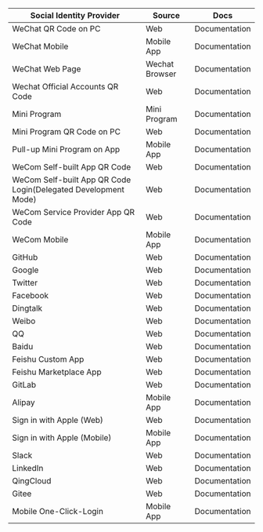 | Social Identity Provider                                       | Source         | Docs                                                                                                                 |
| -------------------------------------------------------------- | -------------- | -------------------------------------------------------------------------------------------------------------------- |
| WeChat QR Code on PC                                           | Web            | <router-link to="/en/connections/wechat-pc/" target="_blank">Documentation</router-link>                             |
| WeChat Mobile                                                  | Mobile App     | <router-link to="/en/connections/wechat-mobile/" target="_blank">Documentation</router-link>                         |
| WeChat Web Page                                                | Wechat Browser | <router-link to="/en/connections/wechat-mp/" target="_blank">Documentation</router-link>                             |
| Wechat Official Accounts QR Code                               | Web            | <router-link to="/en/connections/wechatmp-qrcode/" target="_blank">Documentation</router-link>                       |
| Mini Program                                                   | Mini Program   | <router-link to="/en/connections/wechat-miniprogram/" target="_blank">Documentation</router-link>                    |
| Mini Program QR Code on PC                                     | Web            | <router-link to="/en/connections/wechat-miniprogram-qrconnect/" target="_blank">Documentation</router-link>          |
| Pull-up Mini Program on App                                    | Mobile App     | <router-link to="/en/connections/wechat-miniprogram-applaunch/" target="_blank">Documentation</router-link>          |
| WeCom Self-built App QR Code                                   | Web            | <router-link to="/en/connections/wechatwork-corp-qrconnect/" target="_blank">Documentation</router-link>             |
| WeCom Self-built App QR Code Login(Delegated Development Mode) | Web            | <router-link to="/en/connections/wechatwork-agency-qrconnect/" target="_blank">Documentation</router-link>           |
| WeCom Service Provider App QR Code                             | Web            | <router-link to="/en/connections/wechatwork-service-provider-qrconnect/" target="_blank">Documentation</router-link> |
| WeCom Mobile                                                   | Mobile App     | <router-link to="/en/connections/wechatwork-mobile/" target="_blank">Documentation</router-link>                     |
| GitHub                                                         | Web            | <router-link to="/en/connections/github/" target="_blank">Documentation</router-link>                                |
| Google                                                         | Web            | <router-link to="/en/connections/google/" target="_blank">Documentation</router-link>                                |
| Twitter                                                        | Web            | <router-link to="/en/connections/twitter/" target="_blank">Documentation</router-link>                               |
| Facebook                                                       | Web            | <router-link to="/en/connections/facebook/" target="_blank">Documentation</router-link>                              |
| Dingtalk                                                       | Web            | <router-link to="/en/connections/dingtalk/" target="_blank">Documentation</router-link>                              |
| Weibo                                                          | Web            | <router-link to="/en/connections/weibo/" target="_blank">Documentation</router-link>                                 |
| QQ                                                             | Web            | <router-link to="/en/connections/qq/" target="_blank">Documentation</router-link>                                    |
| Baidu                                                          | Web            | <router-link to="/en/connections/baidu/" target="_blank">Documentation</router-link>                                 |
| Feishu Custom App                                              | Web            | <router-link to="/en/connections/lark-internal/" target="_blank">Documentation</router-link>                         |
| Feishu Marketplace App                                         | Web            | <router-link to="/en/connections/lark-public/" target="_blank">Documentation</router-link>                           |
| GitLab                                                         | Web            | <router-link to="/en/connections/gitlab/" target="_blank">Documentation</router-link>                                |
| Alipay                                                         | Mobile App     | <router-link to="/en/connections/alipay/" target="_blank">Documentation</router-link>                                |
| Sign in with Apple (Web)                                       | Web            | <router-link to="/en/connections/apple-web/" target="_blank">Documentation</router-link>                             |
| Sign in with Apple (Mobile)                                    | Mobile App     | <router-link to="/en/connections/apple/" target="_blank">Documentation</router-link>                                 |
| Slack                                                          | Web            | <router-link to="/en/connections/slack/" target="_blank">Documentation</router-link>                                 |
| LinkedIn                                                       | Web            | <router-link to="/en/connections/linkedin/" target="_blank">Documentation</router-link>                              |
| QingCloud                                                      | Web            | <router-link to="/en/connections/qingcloud/" target="_blank">Documentation</router-link>                             |
| Gitee                                                          | Web            | <router-link to="/en/connections/gitee/" target="_blank">Documentation</router-link>                                 |
| Mobile One-Click-Login                                         | Mobile App     | <router-link to="/en/guides/oneauth/" target="_blank">Documentation</router-link>                                    |

<!--
| Alipay (Web)                                                   | Web            | <router-link to="/en/connections/alipay-web/" target="_blank">Documentation</router-link>                            |
| WeCom Service Provider (Web)                                   | Wecom Browser  | <router-link to="/en/connections/wechatwork-service-provider-web/" target="_blank">Documentation</router-link>       |
-->

